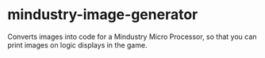 # mindustry-image-generator
Converts images into code for a Mindustry Micro Processor, so that you can print images on logic displays in the game.
